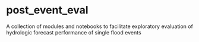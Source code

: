 # post_event_eval
A collection of modules and notebooks to facilitate exploratory evaluation of hydrologic forecast performance of single flood events
